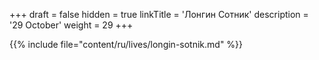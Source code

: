 +++
draft = false
hidden = true
linkTitle = 'Лонгин Сотник'
description = '29 October'
weight = 29
+++

{{% include file="content/ru/lives/longin-sotnik.md" %}}
